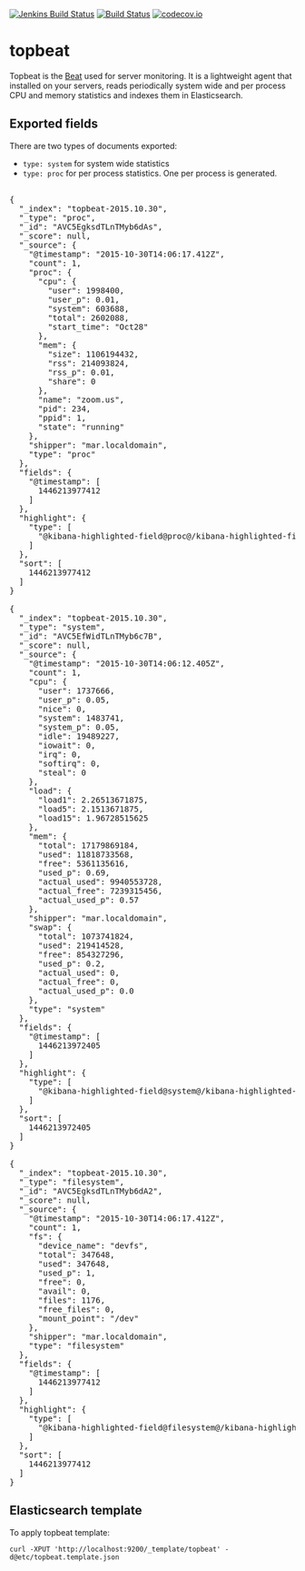 [![Jenkins Build Status](http://build-eu-00.elastic.co/job/topbeat/badge/icon)](http://build-eu-00.elastic.co/job/topbeat/)
[![Build Status](https://travis-ci.org/elastic/topbeat.svg?branch=master)](https://travis-ci.org/elastic/topbeat)
[![codecov.io](http://codecov.io/github/elastic/topbeat/coverage.svg?branch=master)](http://codecov.io/github/elastic/topbeat?branch=master)

# topbeat

Topbeat is the [Beat](https://www.elastic.co/products/beats) used for
server monitoring. It is a lightweight agent that installed on your servers,
reads periodically system wide and per process CPU and memory statistics and indexes them in
Elasticsearch.

## Exported fields

There are two types of documents exported:
- `type: system` for system wide statistics
- `type: proc` for per process statistics. One per process is generated.

<pre>

{
  "_index": "topbeat-2015.10.30",
  "_type": "proc",
  "_id": "AVC5EgksdTLnTMyb6dAs",
  "_score": null,
  "_source": {
    "@timestamp": "2015-10-30T14:06:17.412Z",
    "count": 1,
    "proc": {
      "cpu": {
        "user": 1998400,
        "user_p": 0.01,
        "system": 603688,
        "total": 2602088,
        "start_time": "Oct28"
      },
      "mem": {
        "size": 1106194432,
        "rss": 214093824,
        "rss_p": 0.01,
        "share": 0
      },
      "name": "zoom.us",
      "pid": 234,
      "ppid": 1,
      "state": "running"
    },
    "shipper": "mar.localdomain",
    "type": "proc"
  },
  "fields": {
    "@timestamp": [
      1446213977412
    ]
  },
  "highlight": {
    "type": [
      "@kibana-highlighted-field@proc@/kibana-highlighted-field@"
    ]
  },
  "sort": [
    1446213977412
  ]
}

{
  "_index": "topbeat-2015.10.30",
  "_type": "system",
  "_id": "AVC5EfWidTLnTMyb6c7B",
  "_score": null,
  "_source": {
    "@timestamp": "2015-10-30T14:06:12.405Z",
    "count": 1,
    "cpu": {
      "user": 1737666,
      "user_p": 0.05,
      "nice": 0,
      "system": 1483741,
      "system_p": 0.05,
      "idle": 19489227,
      "iowait": 0,
      "irq": 0,
      "softirq": 0,
      "steal": 0
    },
    "load": {
      "load1": 2.26513671875,
      "load5": 2.1513671875,
      "load15": 1.96728515625
    },
    "mem": {
      "total": 17179869184,
      "used": 11818733568,
      "free": 5361135616,
      "used_p": 0.69,
      "actual_used": 9940553728,
      "actual_free": 7239315456,
      "actual_used_p": 0.57
    },
    "shipper": "mar.localdomain",
    "swap": {
      "total": 1073741824,
      "used": 219414528,
      "free": 854327296,
      "used_p": 0.2,
      "actual_used": 0,
      "actual_free": 0,
      "actual_used_p": 0.0
    },
    "type": "system"
  },
  "fields": {
    "@timestamp": [
      1446213972405
    ]
  },
  "highlight": {
    "type": [
      "@kibana-highlighted-field@system@/kibana-highlighted-field@"
    ]
  },
  "sort": [
    1446213972405
  ]
}

{
  "_index": "topbeat-2015.10.30",
  "_type": "filesystem",
  "_id": "AVC5EgksdTLnTMyb6dA2",
  "_score": null,
  "_source": {
    "@timestamp": "2015-10-30T14:06:17.412Z",
    "count": 1,
    "fs": {
      "device_name": "devfs",
      "total": 347648,
      "used": 347648,
      "used_p": 1,
      "free": 0,
      "avail": 0,
      "files": 1176,
      "free_files": 0,
      "mount_point": "/dev"
    },
    "shipper": "mar.localdomain",
    "type": "filesystem"
  },
  "fields": {
    "@timestamp": [
      1446213977412
    ]
  },
  "highlight": {
    "type": [
      "@kibana-highlighted-field@filesystem@/kibana-highlighted-field@"
    ]
  },
  "sort": [
    1446213977412
  ]
}
</pre>

## Elasticsearch template

To apply topbeat template:

    curl -XPUT 'http://localhost:9200/_template/topbeat' -d@etc/topbeat.template.json
